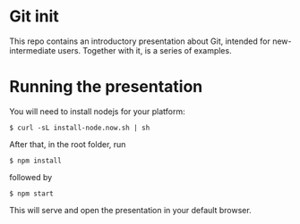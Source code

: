 # Git init

This repo contains an introductory presentation about Git, intended for new-intermediate users.
Together with it, is a series of examples.

# Running the presentation

You will need to install nodejs for your platform:

```
$ curl -sL install-node.now.sh | sh
```

After that, in the root folder, run

```
$ npm install
```

followed by

```
$ npm start
```

This will serve and open the presentation in your default browser.
